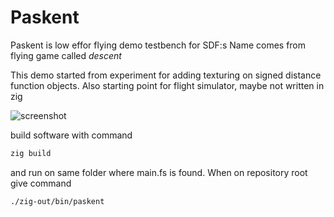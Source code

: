 # Paskent

Paskent is low effor flying demo testbench for SDF:s
Name comes from flying game called *descent*

This demo started from experiment for adding texturing on signed distance function objects.
Also starting point for flight simulator, maybe not written in zig

![screenshot](screenshot.png)

build software with command
~~~ sh
zig build
~~~
and run on same folder where main.fs is found. When on repository root give command

~~~ sh
./zig-out/bin/paskent
~~~